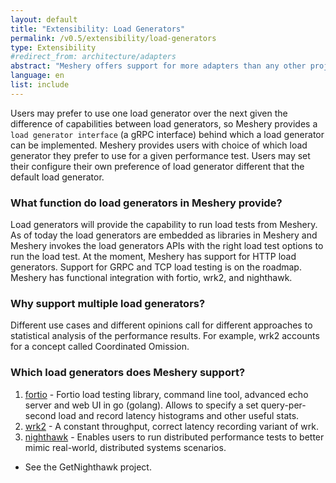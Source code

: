 ```yaml
---
layout: default
title: "Extensibility: Load Generators"
permalink: /v0.5/extensibility/load-generators
type: Extensibility
#redirect_from: architecture/adapters
abstract: "Meshery offers support for more adapters than any other project or product in the world. Meshery uses adapters for managing the various service meshes."
language: en
list: include
---
```


Users may prefer to use one load generator over the next given the difference of capabilities between load generators, so Meshery provides a `load generator interface` (a gRPC interface) behind which a load generator can be implemented. Meshery provides users with choice of which load generator they prefer to use for a given performance test. Users may set their configure their own preference of load generator different that the default load generator.

### What function do load generators in Meshery provide? 

Load generators will provide the capability to run load tests from Meshery. As of today the load generators are embedded as libraries in Meshery and Meshery invokes the load generators APIs with the right load test options to run the load test. At the moment, Meshery has support for HTTP load generators. Support for GRPC and TCP load testing is on the roadmap. Meshery has functional integration with fortio, wrk2, and nighthawk.

### Why support multiple load generators?

Different use cases and different opinions call for different approaches to statistical analysis of the performance results. For example, wrk2 accounts for a concept called Coordinated Omission.

### Which load generators does Meshery support?

1. [fortio](https://github.com/fortio/fortio) - Fortio load testing library, command line tool, advanced echo server and web UI in go (golang). Allows to specify a set query-per-second load and record latency histograms and other useful stats.
1. [wrk2](https://github.com/giltene/wrk2) - A constant throughput, correct latency recording variant of wrk.
1. [nighthawk](https://github.com/envoyproxy/nighthawk) - Enables users to run distributed performance tests to better mimic real-world, distributed systems scenarios.
  - See the GetNighthawk project.